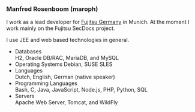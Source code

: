 ### Manfred Rosenboom (maroph)
I work as a lead developer for [Fujitsu Germany](https://www.fujitsu.com/de/)
in Munich. At the moment I work mainly on the Fujitsu SecDocs project. 

I use JEE and web based technologies in general.

* Databases  
  H2, Oracle DB/RAC, MariaDB, and MySQL
* Operating Systems 
  Debian, SUSE SLES
* Languages  
  Dutch, English, German (native speaker)
* Programming Languages  
  Bash, C, Java, JavaScript, Node.js, PHP, Python, SQL
* Servers  
  Apache Web Server, Tomcat, and WildFly 

<!--
- 🔭 I’m currently working on ...
- 🌱 I’m currently learning ...
- 👯 I’m looking to collaborate on ...
- 🤔 I’m looking for help with ...
- 💬 Ask me about ...
- 📫 How to reach me: ...
- 😄 Pronouns: ...
- ⚡ Fun fact: ...
-->
